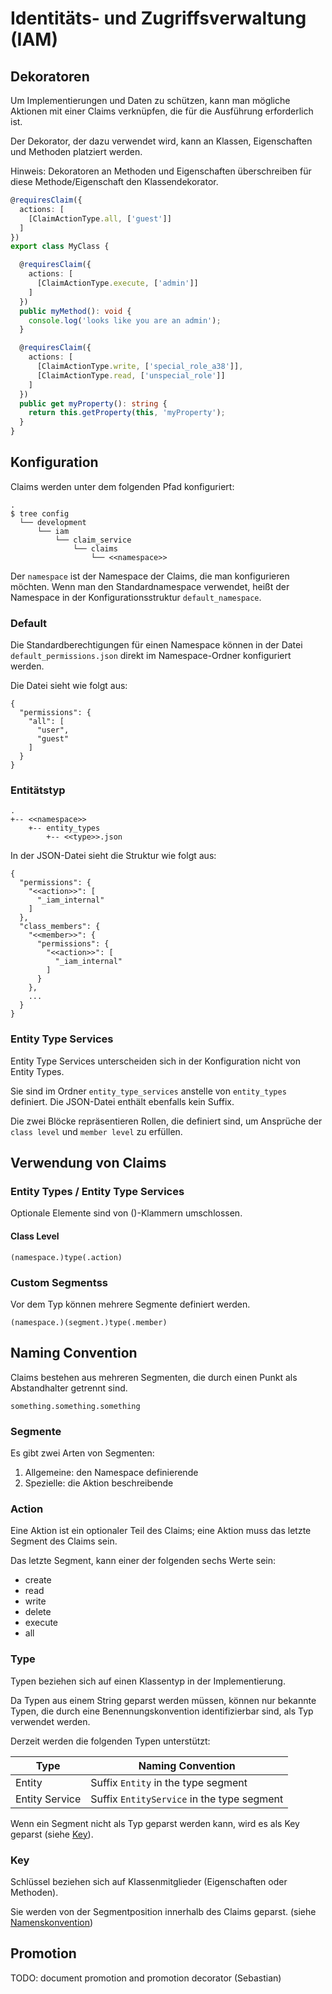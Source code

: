 # Identitäts- und Zugriffsverwaltung (IAM)

## Dekoratoren

Um Implementierungen und Daten zu schützen, kann man mögliche Aktionen mit einer
Claims verknüpfen, die für die Ausführung erforderlich ist.

Der Dekorator, der dazu verwendet wird, kann an Klassen,
Eigenschaften und Methoden platziert werden.

Hinweis: Dekoratoren an Methoden und Eigenschaften überschreiben für diese 
Methode/Eigenschaft den Klassendekorator.

```typescript
@requiresClaim({
  actions: [
    [ClaimActionType.all, ['guest']]
  ]
})
export class MyClass {

  @requiresClaim({
    actions: [
      [ClaimActionType.execute, ['admin']]
    ]
  })
  public myMethod(): void {
    console.log('looks like you are an admin');
  }

  @requiresClaim({
    actions: [
      [ClaimActionType.write, ['special_role_a38']],
      [ClaimActionType.read, ['unspecial_role']]
    ]
  })
  public get myProperty(): string {
    return this.getProperty(this, 'myProperty');
  }
}
```

## Konfiguration

Claims werden unter dem folgenden Pfad konfiguriert:

```
.
$ tree config 
  └── development
      └── iam
          └── claim_service
              └── claims
                  └── <<namespace>>
```

Der `namespace` ist der Namespace der Claims, die man konfigurieren möchten.
Wenn man den Standardnamespace verwendet, heißt der Namespace in der
Konfigurationsstruktur `default_namespace`.

### Default

Die Standardberechtigungen für einen Namespace können in der Datei
`default_permissions.json` direkt im Namespace-Ordner konfiguriert werden.

Die Datei sieht wie folgt aus:

```
{
  "permissions": {
    "all": [
      "user",
      "guest"
    ]
  }
}
```

### Entitätstyp

```
.
+-- <<namespace>>
    +-- entity_types
        +-- <<type>>.json
```

In der JSON-Datei sieht die Struktur wie folgt aus:

```
{
  "permissions": {
    "<<action>>": [
      "_iam_internal"
    ]
  },
  "class_members": {
    "<<member>>": {
      "permissions": {
        "<<action>>": [
          "_iam_internal"
        ]
      }
    },
    ...
  }
}
```

### Entity Type Services

Entity Type Services unterscheiden sich in der Konfiguration nicht von Entity Types.

Sie sind im Ordner `entity_type_services` anstelle von `entity_types` definiert.
Die JSON-Datei enthält ebenfalls kein Suffix.

Die zwei Blöcke repräsentieren Rollen, die definiert sind, um Ansprüche der
`class level` und `member level` zu erfüllen.

## Verwendung von Claims

### Entity Types / Entity Type Services

Optionale Elemente sind von ()-Klammern umschlossen.

#### Class Level

```
(namespace.)type(.action)
```

### Custom Segmentss

Vor dem Typ können mehrere Segmente definiert werden.

```
(namespace.)(segment.)type(.member)
```

## Naming Convention

Claims bestehen aus mehreren Segmenten, die durch einen Punkt als Abstandhalter
getrennt sind.

```
something.something.something
```

### Segmente

Es gibt zwei Arten von Segmenten:

1. Allgemeine: den Namespace definierende
1. Spezielle: die Aktion beschreibende

### Action

Eine Aktion ist ein optionaler Teil des Claims;
eine Aktion muss das letzte Segment des Claims sein.

Das letzte Segment, kann einer der folgenden sechs Werte sein:

* create
* read
* write
* delete
* execute
* all

### Type

Typen beziehen sich auf einen Klassentyp in der Implementierung.

Da Typen aus einem String geparst werden müssen, können nur bekannte Typen, die
durch eine Benennungskonvention identifizierbar sind, als Typ verwendet werden.

Derzeit werden die folgenden Typen unterstützt:

Type | Naming Convention
---------|----------
 Entity | Suffix `Entity` in the type segment
 Entity Service | Suffix `EntityService` in the type segment

Wenn ein Segment nicht als Typ geparst werden kann, wird es als Key geparst (siehe [Key](#key)).

### Key

Schlüssel beziehen sich auf Klassenmitglieder (Eigenschaften oder Methoden).

Sie werden von der Segmentposition innerhalb des Claims geparst. (siehe [Namenskonvention](#naming-convention))

## Promotion

TODO: document promotion and promotion decorator (Sebastian)
